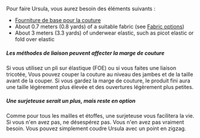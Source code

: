 Pour faire Ursula, vous aurez besoin des éléments suivants :

-   [Fourniture de base pour la couture](/docs/sewing/basic-sewing-supplies)
-   About 0.7 meters (0.8 yards) of a suitable fabric (see [Fabric options](/docs/patterns/ursula/fabric))
-   About 3 meters (3.3 yards) of underwear elastic, such as picot elastic or fold over elastic

<Tip>

##### Les méthodes de liaison peuvent affecter la marge de couture

Si vous utilisez un pli sur élastique (FOE) ou si vous faites une liaison tricotée, Vous pouvez couper la couture au niveau des jambes et de la taille avant de la couper. Si vous gardez la marge de couture, le produit fini aura une taille légèrement plus élevée et des ouvertures légèrement plus petites.

##### Une surjeteuse serait un plus, mais reste en option

Comme pour tous les mailles et étoffes, une surjeteuse vous facilitera la vie. Si vous n'en avez pas, ne désespérez pas. Vous n'en avez pas vraiment besoin. Vous pouvez simplement coudre Ursula avec un point en zigzag.

</Tip>
